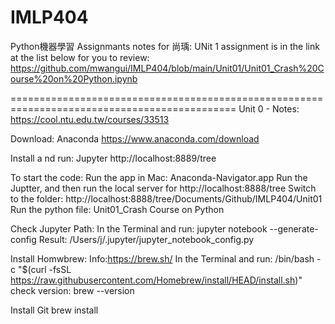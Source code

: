 # IMLP404

Python機器學習 Assignmants notes for 尚瑀:
UNit 1 assignment is in the link at the list below for you to review:
https://github.com/mwangui/IMLP404/blob/main/Unit01/Unit01_Crash%20Course%20on%20Python.ipynb






=============================================================================================
Unit 0 - Notes:
https://cool.ntu.edu.tw/courses/33513

Download: Anaconda
https://www.anaconda.com/download


Install a nd run: Jupyter
http://localhost:8889/tree

To start the code: 
Run the app in Mac: Anaconda-Navigator.app
Run the Juptter, and then run the local server for http://localhost:8888/tree
Switch to the folder: http://localhost:8888/tree/Documents/Github/IMLP404/Unit01
Run the python file: Unit01_Crash Course on Python


Check Jupyter Path:
In the Terminal and run: jupyter notebook --generate-config
Result: /Users/j/.jupyter/jupyter_notebook_config.py

Install Homwbrew:
Info:https://brew.sh/
In the Terminal and run: /bin/bash -c "$(curl -fsSL https://raw.githubusercontent.com/Homebrew/install/HEAD/install.sh)"
check version: brew --version

Install Git brew install 

